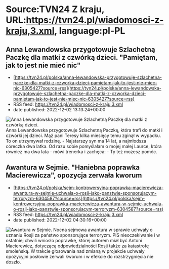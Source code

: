 # Source:TVN24 Z kraju, URL:https://tvn24.pl/wiadomosci-z-kraju,3.xml, language:pl-PL

## Anna Lewandowska przygotowuje Szlachetną Paczkę dla matki z czwórką dzieci. "Pamiętam, jak to jest nie mieć nic"
 - [https://tvn24.pl/polska/anna-lewandowska-przygotowuje-szlachetna-paczke-dla-matki-z-czworka-dzieci-pamietam-jak-to-jest-nie-miec-nic-6305427?source=rss](https://tvn24.pl/polska/anna-lewandowska-przygotowuje-szlachetna-paczke-dla-matki-z-czworka-dzieci-pamietam-jak-to-jest-nie-miec-nic-6305427?source=rss)
 - RSS feed: https://tvn24.pl/wiadomosci-z-kraju,3.xml
 - date published: 2022-12-02 13:13:24+00:00

<img alt="Anna Lewandowska przygotowuje Szlachetną Paczkę dla matki z czwórką dzieci. " src="https://tvn24.pl/najnowsze/cdn-zdjecie-qho9yb-anna-lewandowska-przygotowuje-szlachetna-paczke-6305420/alternates/LANDSCAPE_1280" />
    Anna Lewandowska przygotowuje Szlachetną Paczkę, która trafi do matki i czwórki jej dzieci. Mąż pani Teresy kilka miesięcy temu zginął w wypadku. To on utrzymywał rodzinę. - Najstarszy syn ma 14 lat, a najmłodsza córeczka dwa latka. Od razu sobie pomyślałam o mojej małej Laurce, która również ma dwa lata - mówi trenerka i zachęca: - Ty też możesz pomóc.

## Awantura w Sejmie. "Haniebna poprawka Macierewicza", opozycja zerwała kworum
 - [https://tvn24.pl/polska/sejm-kontrowersyjna-poprawka-macierewicza-awantura-w-sejmie-uchwala-o-rosji-jako-panstwie-sponsorujacym-terroryzm-6304587?source=rss](https://tvn24.pl/polska/sejm-kontrowersyjna-poprawka-macierewicza-awantura-w-sejmie-uchwala-o-rosji-jako-panstwie-sponsorujacym-terroryzm-6304587?source=rss)
 - RSS feed: https://tvn24.pl/wiadomosci-z-kraju,3.xml
 - date published: 2022-12-02 04:30:16+00:00

<img alt="Awantura w Sejmie. " src="https://tvn24.pl/najnowsze/cdn-zdjecie-bbdgd3-antoni-macierewicz-6304586/alternates/LANDSCAPE_1280" />
    Nocna sejmowa awantura w sprawie uchwały o uznaniu Rosji za państwo sponsorujące terroryzm. PiS nieoczekiwanie i w ostatniej chwili wniosło poprawkę, której autorem miał być Antoni Macierewicz, dotyczącą odpowiedzialności Rosji także za katastrofę smoleńską. W trakcie głosowania nad zmianą w projekcie uchwały opozycyjni posłowie zerwali kworum i w efekcie do rozstrzygnięcia nie doszło.

